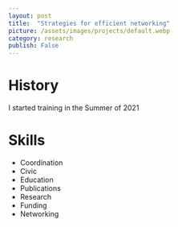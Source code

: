 ```yaml
---
layout: post
title:  "Strategies for efficient networking"
picture: /assets/images/projects/default.webp
category: research
publish: False
---
```


# History

I started training in the Summer of 2021

# Skills

- Coordination
- Civic
- Education
- Publications
- Research
- Funding
- Networking
